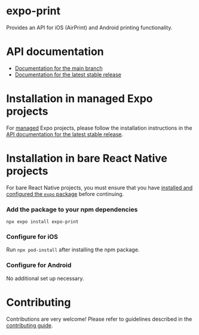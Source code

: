# expo-print

Provides an API for iOS (AirPrint) and Android printing functionality.

# API documentation

- [Documentation for the main branch](https://github.com/expo/expo/blob/main/docs/pages/versions/unversioned/sdk/print.mdx)
- [Documentation for the latest stable release](https://docs.expo.dev/versions/latest/sdk/print/)

# Installation in managed Expo projects

For [managed](https://docs.expo.dev/archive/managed-vs-bare/) Expo projects, please follow the installation instructions in the [API documentation for the latest stable release](https://docs.expo.dev/versions/latest/sdk/print/).

# Installation in bare React Native projects

For bare React Native projects, you must ensure that you have [installed and configured the `expo` package](https://docs.expo.dev/bare/installing-expo-modules/) before continuing.

### Add the package to your npm dependencies

```
npx expo install expo-print
```

### Configure for iOS

Run `npx pod-install` after installing the npm package.

### Configure for Android

No additional set up necessary.

# Contributing

Contributions are very welcome! Please refer to guidelines described in the [contributing guide](https://github.com/expo/expo#contributing).

